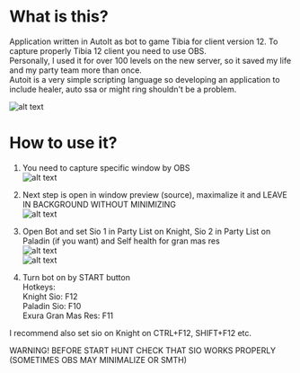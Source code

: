 What is this?
=============

Application written in AutoIt as bot to game Tibia for client version 12. To capture properly Tibia 12 client you need to use OBS.\
Personally, I used it for over 100 levels on the new server, so it saved my life and my party team more than once.\
Autoit is a very simple scripting language so developing an application to include healer, auto ssa or might ring shouldn't be a problem.

![alt text](https://i.imgur.com/Bkk9LqM.png)

How to use it?
==============

1. You need to capture specific window by OBS\
![alt text](https://i.imgur.com/4RKd1jL.png)

2. Next step is open in window preview (source), maximalize it and LEAVE IN BACKGROUND WITHOUT MINIMIZING\
![alt text](https://i.imgur.com/k5yVTd8.png)

3. Open Bot and set Sio 1 in Party List on Knight, Sio 2 in Party List on Paladin (if you want) and Self health for gran mas res\
![alt text](https://i.imgur.com/cicBoFz.png)\
![alt text](https://i.imgur.com/jO79Qzh.png)

4. Turn bot on by START button\
Hotkeys:\
Knight Sio: F12\
Paladin Sio: F10\
Exura Gran Mas Res: F11

I recommend also set sio on Knight on CTRL+F12, SHIFT+F12 etc.

WARNING! BEFORE START HUNT CHECK THAT SIO WORKS PROPERLY (SOMETIMES OBS MAY MINIMALIZE OR SMTH)
